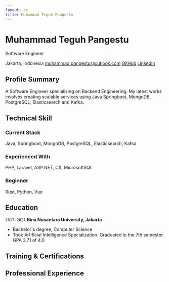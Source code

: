 ```yaml
---
layout: cv
title: Muhammad Teguh Pangestu
---
```

# Muhammad Teguh Pangestu
Software Engineer

<div id="webaddress">
<text>Jakarta, Indonesia</text>
    <a href="mailto:muhammad.pangestu@outlook.com">muhammad.pangestu@outlook.com</a>
    <a href="https://github.com/mstrassassin1st">GitHub</a>
    <a href="https://www.linkedin.com/in/muhammadpangestu/">LinkedIn</a>
</div>


## Profile Summary
A Software Engineer specializing on Backend Engineering. My latest works involves creating scalable services using Java Springboot, MongoDB, PostgreSQL, Elasticsearch and Kafka.

## Technical Skill
### Current Stack
Java, Springboot, MongoDB, PostgreSQL, Elasticsearch, Kafka
### Experienced With
PHP, Laravel, ASP.NET, C#, MicrosoftSQL
### Beginner
Rust, Python, Vue

## Education

`2017-2021`
__Bina Nusantara University, Jakarta__

- Bachelor's degree, Computer Science
- Took Artificial Intelligence Specialization. Graduated in the 7th semester. GPA 3.71 of 4.0

## Training & Certifications

## Professional Experience

<!-- ### Footer
Last updated: Jan 2023 -->
